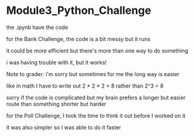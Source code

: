 # Module3_Python_Challenge

the .ipynb have the code



for the Bank Challenge, the code is a bit messy but it runs

it could be more efficient but there's more than one way to do something

i was having trouble with it, but it works! 



Note to grader: i'm sorry but sometimes for me the long way is easier

like in math I have to write out 2 * 2 * 2 = 8 rather than 2^3 = 8

sorry if the code is complicated but my brain prefers a longer but easier route than something shorter but harder



for the Poll Challenge, I took the time to think it out before I worked on it

it was also simpler so I was able to do it faster

